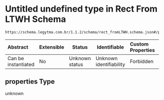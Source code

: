 # Untitled undefined type in Rect From LTWH Schema

```txt
https://schema.legytma.com.br/1.1.2/schema/rect_fromLTWH.schema.json#/properties
```




| Abstract            | Extensible | Status         | Identifiable            | Custom Properties | Additional Properties | Access Restrictions | Defined In                                                                                |
| :------------------ | ---------- | -------------- | ----------------------- | :---------------- | --------------------- | ------------------- | ----------------------------------------------------------------------------------------- |
| Can be instantiated | No         | Unknown status | Unknown identifiability | Forbidden         | Allowed               | none                | [rect_fromLTWH.schema.json\*](../schema/rect_fromLTWH.schema.json) |

## properties Type

unknown
